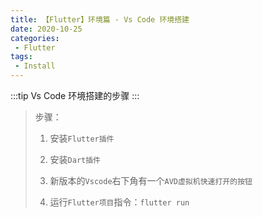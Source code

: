 ```yaml
---
title: 【Flutter】环境篇 - Vs Code 环境搭建
date: 2020-10-25
categories:
 - Flutter
tags:
 - Install
---
```


:::tip
Vs Code 环境搭建的步骤
:::

<!-- more -->


> 步骤：
>
> 1. 安装`Flutter插件`
>
>   2. 安装`Dart插件`
>   3. 新版本的`Vscode`右下角有一个`AVD虚拟机快速打开的按钮`
>   4. 运行`Flutter项目`指令：`flutter run`